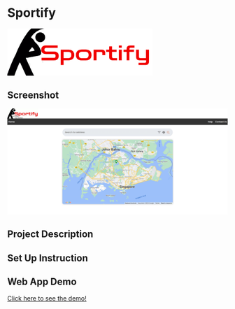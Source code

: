 # Sportify

![](./sportify/public/logo.png#pic_left)

## Screenshot

![](./sportify/public/post.png)

## Project Description

## Set Up Instruction

## Web App Demo

[Click here to see the demo!](https://youtu.be/couJMGCY0mY)
